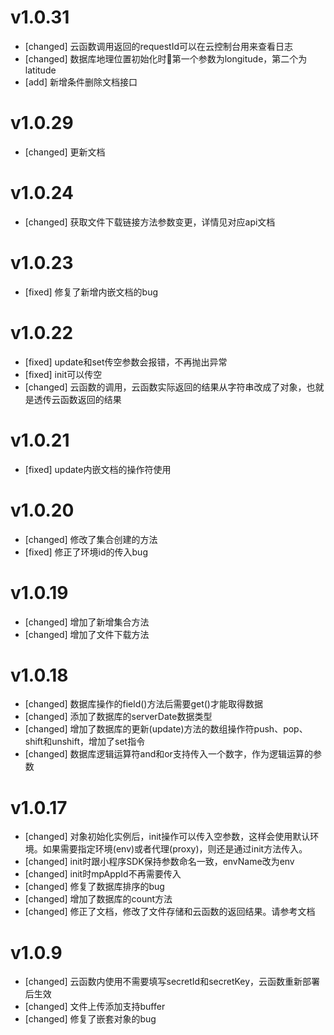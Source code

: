# v1.0.31

- [changed] 云函数调用返回的requestId可以在云控制台用来查看日志
- [changed] 数据库地理位置初始化时第一个参数为longitude，第二个为latitude
- [add] 新增条件删除文档接口

# v1.0.29

- [changed] 更新文档

# v1.0.24

- [changed] 获取文件下载链接方法参数变更，详情见对应api文档

# v1.0.23

- [fixed] 修复了新增内嵌文档的bug

# v1.0.22

- [fixed] update和set传空参数会报错，不再抛出异常
- [fixed] init可以传空
- [changed] 云函数的调用，云函数实际返回的结果从字符串改成了对象，也就是透传云函数返回的结果

# v1.0.21

- [fixed] update内嵌文档的操作符使用

# v1.0.20

- [changed] 修改了集合创建的方法
- [fixed] 修正了环境id的传入bug

# v1.0.19

- [changed] 增加了新增集合方法
- [changed] 增加了文件下载方法

# v1.0.18

- [changed] 数据库操作的field()方法后需要get()才能取得数据
- [changed] 添加了数据库的serverDate数据类型
- [changed] 增加了数据库的更新(update)方法的数组操作符push、pop、shift和unshift，增加了set指令
- [changed] 数据库逻辑运算符and和or支持传入一个数字，作为逻辑运算的参数


# v1.0.17

- [changed] 对象初始化实例后，init操作可以传入空参数，这样会使用默认环境。如果需要指定环境(env)或者代理(proxy)，则还是通过init方法传入。
- [changed] init时跟小程序SDK保持参数命名一致，envName改为env
- [changed] init时mpAppId不再需要传入
- [changed] 修复了数据库排序的bug
- [changed] 增加了数据库的count方法
- [changed] 修正了文档，修改了文件存储和云函数的返回结果。请参考文档

# v1.0.9

- [changed] 云函数内使用不需要填写secretId和secretKey，云函数重新部署后生效
- [changed] 文件上传添加支持buffer
- [changed] 修复了嵌套对象的bug

